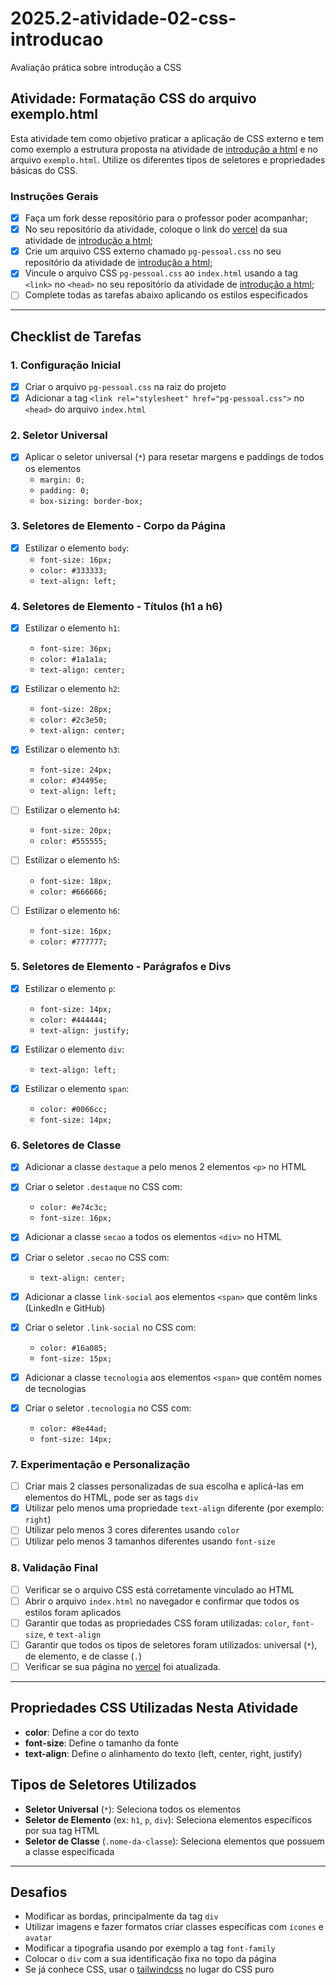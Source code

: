 # 2025.2-atividade-02-css-introducao
Avaliação prática sobre introdução a CSS

## Atividade: Formatação CSS do arquivo exemplo.html

Esta atividade tem como objetivo praticar a aplicação de CSS externo e tem como exemplo a estrutura proposta na atividade de [introdução a html](https://github.com/tads-webdesign/2025.2-atividade-01-html-introducao) e no arquivo `exemplo.html`.
Utilize os diferentes tipos de seletores e propriedades básicas do CSS.

### Instruções Gerais
- [X] Faça um fork desse repositório para o professor poder acompanhar;
- [X] No seu repositório da atividade, coloque o link do [vercel](https://vercel.com/) da sua atividade de [introdução a html](https://github.com/tads-webdesign/2025.2-atividade-01-html-introducao);
- [X] Crie um arquivo CSS externo chamado `pg-pessoal.css` no seu repositório da atividade de [introdução a html](https://github.com/tads-webdesign/2025.2-atividade-01-html-introducao);
- [X] Vincule o arquivo CSS `pg-pessoal.css` ao `index.html` usando a tag `<link>` no `<head>` no seu repositório da atividade de [introdução a html](https://github.com/tads-webdesign/2025.2-atividade-01-html-introducao);
- [ ] Complete todas as tarefas abaixo aplicando os estilos especificados

---

## Checklist de Tarefas

### 1. Configuração Inicial
- [X] Criar o arquivo `pg-pessoal.css` na raiz do projeto
- [X] Adicionar a tag `<link rel="stylesheet" href="pg-pessoal.css">` no `<head>` do arquivo `index.html`

### 2. Seletor Universal
- [X] Aplicar o seletor universal (`*`) para resetar margens e paddings de todos os elementos
  - `margin: 0;`
  - `padding: 0;`
  - `box-sizing: border-box;`

### 3. Seletores de Elemento - Corpo da Página
- [X] Estilizar o elemento `body`:
  - `font-size: 16px;`
  - `color: #333333;`
  - `text-align: left;`

### 4. Seletores de Elemento - Títulos (h1 a h6)
- [X] Estilizar o elemento `h1`:
  - `font-size: 36px;`
  - `color: #1a1a1a;`
  - `text-align: center;`

- [X] Estilizar o elemento `h2`:
  - `font-size: 28px;`
  - `color: #2c3e50;`
  - `text-align: center;`

- [X] Estilizar o elemento `h3`:
  - `font-size: 24px;`
  - `color: #34495e;`
  - `text-align: left;`

- [ ] Estilizar o elemento `h4`:
  - `font-size: 20px;`
  - `color: #555555;`

- [ ] Estilizar o elemento `h5`:
  - `font-size: 18px;`
  - `color: #666666;`

- [ ] Estilizar o elemento `h6`:
  - `font-size: 16px;`
  - `color: #777777;`

### 5. Seletores de Elemento - Parágrafos e Divs
- [X] Estilizar o elemento `p`:
  - `font-size: 14px;`
  - `color: #444444;`
  - `text-align: justify;`

- [X] Estilizar o elemento `div`:
  - `text-align: left;`

- [X] Estilizar o elemento `span`:
  - `color: #0066cc;`
  - `font-size: 14px;`

### 6. Seletores de Classe
- [X] Adicionar a classe `destaque` a pelo menos 2 elementos `<p>` no HTML
- [X] Criar o seletor `.destaque` no CSS com:
  - `color: #e74c3c;`
  - `font-size: 16px;`

- [X] Adicionar a classe `secao` a todos os elementos `<div>` no HTML
- [X] Criar o seletor `.secao` no CSS com:
  - `text-align: center;`

- [X] Adicionar a classe `link-social` aos elementos `<span>` que contêm links (LinkedIn e GitHub)
- [X] Criar o seletor `.link-social` no CSS com:
  - `color: #16a085;`
  - `font-size: 15px;`

- [X] Adicionar a classe `tecnologia` aos elementos `<span>` que contêm nomes de tecnologias
- [X] Criar o seletor `.tecnologia` no CSS com:
  - `color: #8e44ad;`
  - `font-size: 14px;`

### 7. Experimentação e Personalização
- [ ] Criar mais 2 classes personalizadas de sua escolha e aplicá-las em elementos do HTML, pode ser as tags `div`
- [X] Utilizar pelo menos uma propriedade `text-align` diferente (por exemplo: `right`)
- [ ] Utilizar pelo menos 3 cores diferentes usando `color`
- [ ] Utilizar pelo menos 3 tamanhos diferentes usando `font-size`

### 8. Validação Final
- [ ] Verificar se o arquivo CSS está corretamente vinculado ao HTML
- [ ] Abrir o arquivo `index.html` no navegador e confirmar que todos os estilos foram aplicados
- [ ] Garantir que todas as propriedades CSS foram utilizadas: `color`, `font-size`, e `text-align`
- [ ] Garantir que todos os tipos de seletores foram utilizados: universal (`*`), de elemento, e de classe (`.`)
- [ ] Verificar se sua página no [vercel](https://vercel.com) foi atualizada.

---

## Propriedades CSS Utilizadas Nesta Atividade

- **color**: Define a cor do texto
- **font-size**: Define o tamanho da fonte
- **text-align**: Define o alinhamento do texto (left, center, right, justify)

## Tipos de Seletores Utilizados

- **Seletor Universal** (`*`): Seleciona todos os elementos
- **Seletor de Elemento** (ex: `h1`, `p`, `div`): Seleciona elementos específicos por sua tag HTML
- **Seletor de Classe** (`.nome-da-classe`): Seleciona elementos que possuem a classe especificada

---

## Desafios
- Modificar as bordas, principalmente da tag `div`
- Utilizar imagens e fazer formatos criar classes específicas com `ícones` e `avatar`
- Modificar a tipografia usando por exemplo a tag `font-family`
- Colocar o `div` com a sua identificação fixa no topo da página
- Se já conhece CSS, usar o [tailwindcss](https://tailwindcss.com/) no lugar do CSS puro